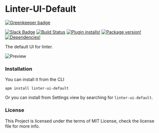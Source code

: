 Linter-UI-Default
================

[![Greenkeeper badge](https://badges.greenkeeper.io/steelbrain/linter-ui-default.svg)](https://greenkeeper.io/)

[![Slack Badge](https://img.shields.io/badge/chat-atom.io%20slack-blue.svg?style=flat-square)](http://atom-slack.herokuapp.com/)
[![Build Status](https://img.shields.io/circleci/project/steelbrain/linter-ui-default.svg?style=flat-square)](https://circleci.com/gh/steelbrain/linter-ui-default)
[![Plugin installs!](https://img.shields.io/apm/dm/linter-ui-default.svg?style=flat-square)](https://atom.io/packages/linter-ui-default)
[![Package version!](https://img.shields.io/apm/v/linter-ui-default.svg?style=flat-square)](https://atom.io/packages/linter-ui-default)
[![Dependencies!](https://img.shields.io/david/steelbrain/linter-ui-default.svg?style=flat-square)](https://david-dm.org/steelbrain/linter-ui-default)

The default UI for linter.

![Preview](https://cloud.githubusercontent.com/assets/4278113/23879933/1ab17e2a-0872-11e7-803d-3fe0ccfc6790.gif)

### Installation

You can install it from the CLI

```
apm install linter-ui-default
```

Or you can install from Settings view by searching for `linter-ui-default`.

### License

This Project is licensed under the terms of MIT License, check the license file for more info.
